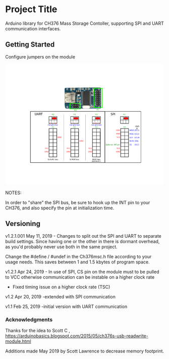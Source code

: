 # Project Title

Arduino library for CH376 Mass Storage Contoller, supporting SPI and UART 
communication interfaces.

## Getting Started
Configure jumpers on the module

![Alt text](pic/JumperSelect.png?raw=true "Setting")

NOTES:

In order to "share" the SPI bus, be sure to hook up the INT pin to your 
CH376, and also specify the pin at initialization time.


## Versioning

v1.2.1.001	May 11, 2019 - Changes to split out the SPI and UART to separate 
build settings.  Since having one or the other in there is dormant overhead, 
as you'd probably never use both in the same project.  

Change the #define / #undef in the Ch376msc.h file according to your usage needs.  This saves between 1 and 1.5 kbytes of program space.



v1.2.1     Apr 24, 2019 - In use of SPI, CS pin on the module must to be pulled to VCC otherwise communication can be instable on a higher clock rate
- Fixed timing issue on a higher clock rate (TSC)
                  
v1.2 Apr 20, 2019 -extended with SPI communication

v1.1 Feb 25, 2019 -initial version with UART communication

### Acknowledgments

Thanks for the idea to Scott C ,  https://arduinobasics.blogspot.com/2015/05/ch376s-usb-readwrite-module.html

Additions made May 2019 by Scott Lawrence to decrease memory footprint.
